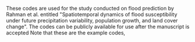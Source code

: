 
These codes are used for the study conducted on flood prediction by Rahman et al. entitled "Spatiotemporal dynamics of flood susceptibility under future precipitation variability, population growth, and land cover change". The codes can be publicly available for use after the manuscript is accepted
Note that these are the example codes, 
